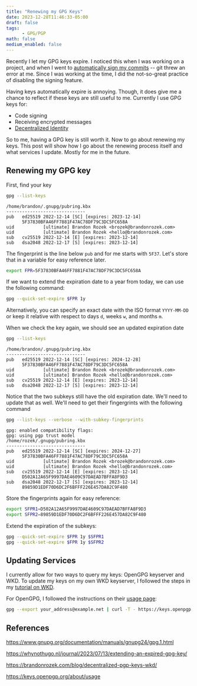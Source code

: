 ```yaml
---
title: "Renewing my GPG Keys"
date: 2023-12-28T11:46:33-05:00
draft: false
tags:
      - GPG/PGP
math: false
medium_enabled: false
---
```


Recently I let my GPG keys expire. I noticed this when I was working on a project, and when I went to [automatically sign my commits](/blog/signingcommits/) -- git threw an error at me. Since I was working at the time, I did the not-so-great practice of disabling the signing feature. 

Having keys automatically expire is annoying. Though, it does give me a chance to reflect if these keys are still useful to me.  Currently I use GPG keys for: 

- Code signing
- Receiving encrypted messages
- [Decentralized Identity](/blog/decentralized-identity-pgp-keyoxide/)

So to me, having a GPG key is still worth it. Now to go about renewing my keys. This post will show how I go about the renewing process itself and what services I update. Mostly for me in the future.

## Renewing my GPG key

First, find your key

```bash
gpg --list-keys
```

```
/home/brandon/.gnupg/pubring.kbx
------------------------------
pub   ed25519 2022-12-14 [SC] [expires: 2023-12-14]
      5F37830BFA46FF7881F47AC78DF79C3DC5FC658A
uid           [ultimate] Brandon Rozek <brozek@brandonrozek.com>
uid           [ultimate] Brandon Rozek <hello@brandonrozek.com>
sub   cv25519 2022-12-14 [E] [expires: 2023-12-14]
sub   dsa2048 2022-12-17 [S] [expires: 2023-12-14]
```

The fingerprint is the line below `pub` and for me starts with `5F37`. Let's store that in a variable for easy reference later.

```bash
export FPR=5F37830BFA46FF7881F47AC78DF79C3DC5FC658A
```

If we want to extend the expiration date to a year from today, we can use the following command:

```bash
gpg --quick-set-expire $FPR 1y
```

Alternatively, you can specify an exact date with the ISO format `YYYY-MM-DD` or keep it relative with respect to days `d`, weeks `w`, and months `m`.

When we check the key again, we should see an updated expiration date

```bash
gpg --list-keys
```

```
/home/brandon/.gnupg/pubring.kbx
------------------------------
pub   ed25519 2022-12-14 [SC] [expires: 2024-12-28]
      5F37830BFA46FF7881F47AC78DF79C3DC5FC658A
uid           [ultimate] Brandon Rozek <brozek@brandonrozek.com>
uid           [ultimate] Brandon Rozek <hello@brandonrozek.com>
sub   cv25519 2022-12-14 [E] [expires: 2023-12-14]
sub   dsa2048 2022-12-17 [S] [expires: 2023-12-14]
```

Notice that the two subkeys still have the old expiration date. We'll need to update that as well. We'll need to get their fingergrints with the following command

```bash
gpg --list-keys --verbose --with-subkey-fingerprints
```

```
gpg: enabled compatibility flags:
gpg: using pgp trust model
/home/rozek/.gnupg/pubring.kbx
------------------------------
pub   ed25519 2022-12-14 [SC] [expires: 2024-12-27]
      5F37830BFA46FF7881F47AC78DF79C3DC5FC658A
uid           [ultimate] Brandon Rozek <brozek@brandonrozek.com>
uid           [ultimate] Brandon Rozek <hello@brandonrozek.com>
sub   cv25519 2022-12-14 [E] [expires: 2023-12-14]
      D502A12A65F9997DAE4609C97DAEAD7BFFA8F9D3
sub   dsa2048 2022-12-17 [S] [expires: 2023-12-14]
      89859D1EDF70D6DC2F6BFFF226E457DA82C9F480
```

Store the fingerprints again for easy reference:

```bash
export SFPR1=D502A12A65F9997DAE4609C97DAEAD7BFFA8F9D3
export SFPR2=89859D1EDF70D6DC2F6BFFF226E457DA82C9F480
```

Extend the expiration of the subkeys:

```bash
gpg --quick-set-expire $FPR 1y $SFPR1
gpg --quick-set-expire $FPR 1y $SFPR2
```



## Updating Services

I currently allow for two ways to query my keys: OpenGPG keyserver and WKD. To update my keys on my own WKD keyserver, I followed the steps in my [tutorial on WKD](/blog/decentralized-pgp-keys-wkd). 

For OpenGPG, I followed the instructions on their [usage page](https://keys.openpgp.org/about/usage):

```bash
gpg --export your_address@example.net | curl -T - https://keys.openpgp.org 
```

## References

https://www.gnupg.org/documentation/manuals/gnupg24/gpg.1.html

https://whynothugo.nl/journal/2023/07/13/extending-an-expired-gpg-key/

https://brandonrozek.com/blog/decentralized-pgp-keys-wkd/

https://keys.openpgp.org/about/usage
